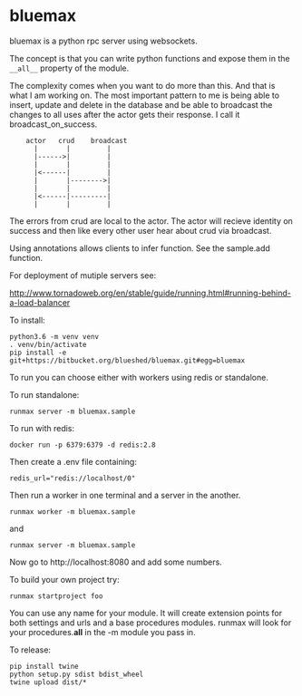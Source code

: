 # bluemax

bluemax is a python rpc server using websockets.

The concept is that you can write python functions and
expose them in the `__all__` property of the module.

The complexity comes when you want to do more than
this. And that is what I am working on. The most
important pattern to me is being able to insert, update
and delete in the database and be able to broadcast
the changes to all uses after the actor gets their
response. I call it broadcast_on_success.

        actor   crud    broadcast
          |       |         |
          |------>|         |
          |       |         |
          |<------|         |
          |       |-------->|
          |       |         |
          |<------|---------|
          |       |         |

  The errors from crud are local to the actor. The actor
  will recieve identity on success and then like every
  other user hear about crud via broadcast.

  Using annotations allows clients to
  infer function. See the sample.add function.

For deployment of mutiple servers see:

  http://www.tornadoweb.org/en/stable/guide/running.html#running-behind-a-load-balancer


To install:
```
python3.6 -m venv venv
. venv/bin/activate
pip install -e git+https://bitbucket.org/blueshed/bluemax.git#egg=bluemax
```

To run you can choose either with workers using redis or standalone.

To run standalone:
```
runmax server -m bluemax.sample
```

To run with redis:
```
docker run -p 6379:6379 -d redis:2.8
```

Then create a .env file containing:
```
redis_url="redis://localhost/0"
```
Then run a worker in one terminal
and a server in the another.
```
runmax worker -m bluemax.sample
```
and
```
runmax server -m bluemax.sample
```

Now go to http://localhost:8080 and add some numbers.

To build your own project try:
```
runmax startproject foo
```
You can use any name for your module. It will create extension points for both
settings and urls and a base procedures modules. runmax will look for your procedures.__all__
in the -m module you pass in.

To release:
```
pip install twine
python setup.py sdist bdist_wheel
twine upload dist/*
```
